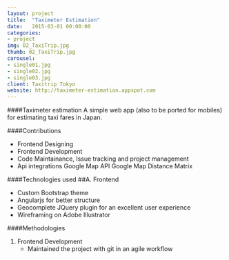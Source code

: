 ```yaml
---
layout: project
title:  "Taximeter Estimation"
date:   2015-03-01 00:00:00
categories:
- project
img: 02_TaxiTrip.jpg
thumb: 02_TaxiTrip.jpg
carousel:
- single01.jpg
- single02.jpg
- single03.jpg
client: Taxitrip Tokyo
website: http://taximeter-estimation.appspot.com
---
```

####Taximeter estimation
A simple web app (also to be ported for mobiles) for estimating taxi fares in Japan. 

####Contributions
- Frontend Designing
- Frontend Development
- Code Maintainance, Issue tracking and project management
- Api integrations
   Google Map API
   Google Map Distance Matrix 

####Technologies used
##A. Frontend
   - Custom Bootstrap theme
   - Angularjs for better structure
   - Geocomplete JQuery plugin for an excellent user experience
   - Wireframing on Adobe Illustrator

####Methodologies
1. Frontend Development
   - Maintained the project with git in an agile workflow
